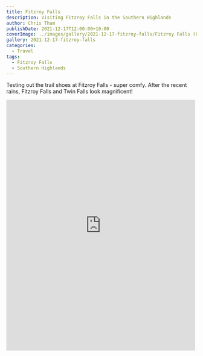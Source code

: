 ```yaml
---
title: Fitzroy Falls
description: Visiting Fitzroy Falls in the Southern Highlands
author: Chris Tham
publishDate: 2021-12-17T12:00:00+10:00
coverImage: ../images/gallery/2021-12-17-fitzroy-falls/Fitzroy Falls (8).jpeg
gallery: 2021-12-17-fitzroy-falls
categories:
  - Travel
tags:
  - Fitzroy Falls
  - Southern Highlands
---
```

Testing out the trail shoes at Fitzroy Falls - super comfy. After the recent rains, Fitzroy Falls and Twin Falls look magnificent!

<iframe src="https://www.facebook.com/plugins/post.php?href=https%3A%2F%2Fwww.facebook.com%2Fchris1.tham%2Fposts%2Fpfbid02fbxFpeSjKuuv1xb1asQPbwwGbjvWR5QzSbqXU6WeE5rvi7LR6L3qLJ2wKzLB2Tzjl&show_text=true&width=500" width="500" height="665" style="border:none;overflow:hidden" scrolling="no" frameborder="0" allowfullscreen="true" allow="autoplay; clipboard-write; encrypted-media; picture-in-picture; web-share"></iframe>
